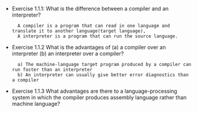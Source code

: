 * Exercise 1.1.1: What is the difference between a compiler and an interpreter?

		A compiler is a program that can read in one language and translate it to another language(target language),
		A interpreter is a program that can run the source language.

* Exercise 1.1.2 What is the advantages of (a) a compiler over an interpreter (b) an interpreter over a compiler?

		a) The machine-language target program produced by a compiler can run faster than an interpreter
		b) An interpreter can usually give better error diagnostics than a compiler

* Exercise 1.1.3 What advantages are there to a language-processing system in
which the compiler produces assembly language rather than machine language?